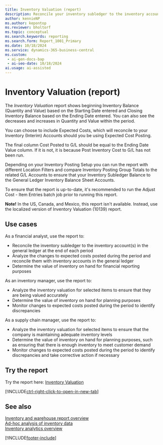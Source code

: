 ```yaml
---
title: Inventory Valuation (report)
description: Reconcile your inventory subledger to the inventory account(s) in the general ledger at the end of each period. Analyse the changes to expected costs posted during the period, and determine the value of inventory on hand for financial reporting.
author: kennieNP
ms.author: kepontop
ms.reviewer: bholtorf
ms.topic: conceptual
ms.search.keywords: reporting
ms.search.form: Report_1001_Primary
ms.date: 10/18/2024
ms.service: dynamics-365-business-central
ms.custom:
 - ai-gen-docs-bap
 - ai-seo-date: 10/18/2024
ai.usage: ai-assisted
---
```


# Inventory Valuation (report)

The *Inventory Valuation* report shows beginning Inventory Balance (Quantity and Value) based on the Starting Date entered and Closing Inventory Balance based on the Ending Date entered. You can also see the decreases and increases in Quantity and Value within the period.

You can choose to include Expected Costs, which will reconcile to your Inventory (Interim) Accounts should you be using Expected Cost Posting.

The final column Cost Posted to G/L should be equal to the Ending Date Value column. If it is not, it is because Post Inventory Cost to G/L has not been run. 

Depending on your Inventory Posting Setup you can run the report with different Location Filters and compare Inventory Posting Group Totals to the related G/L Accounts to ensure that  your Inventory Subledger Balance to the General Ledger Inventory Balance Sheet Accounts.

To ensure that the report is up-to-date, it's recommended to run the Adjust Cost - Item Entries batch job prior to running this report.

**Note!** In the US, Canada, and Mexico, this report isn't available. Instead, use the localized version of Inventory Valuation (10139) report.


## Use cases

<!-- 
Prompt

Below is a report in an ERP system. Provide 3-4 use cases for different personas working with inventory.
Format like this:    
  
As a <persona>, use the report to    
* use case 1  
* use case 2    

Do not capitalize the persona names. 

## Report description
Displays inventory valuation for selected items in your inventory. The report also shows information about the value of increases and decreases in inventory over time.

The report will also print the expected cost of entries that have been posted as received or shipped, depending on whether you enable the Include Expected Cost toggle.

If you enable Include Expected Cost, the report groups entries and shows a group total of invoiced and expected costs for each Inventory Posting Group.

You can also narrow your report output with the Location and Variant Filters. However, as the report is built on top of a value entry, you can't use Bin Filter.

To ensure that the Inventory Valuation report is up-to-date, it's recommended to run the Adjust Cost - Item Entries batch job prior to running this report.

In the US, Canada, and Mexico, this report isn't available. Instead, use the localized version of Inventory Valuation (10139) report.

### What the report does
Displays beginning Inventory Balance (Quantity and Value) based on the Starting Date entered and Closing Inventory Balance based on the Ending Date entered. You can also see the decreases and increases in Quantity and Value within the period.

You can choose to include Expected Costs, which will reconcile to your Inventory (Interim) Accounts should you be using Expected Cost Posting.

The final column Cost Posted to G/L should be equal to the Ending Date Value column. If it is not, it is because Post Inventory Cost to G/L has not been run. 

Depending on your Inventory Posting Setup you can run the report with different Location Filters and compare Inventory Posting Group Totals to the related G/L Accounts to ensure that  your Inventory Subledger Balance to the General Ledger Inventory Balance Sheet Accounts.

To ensure that the report is up-to-date, it's recommended to run the Adjust Cost - Item Entries batch job prior to running this report.

In the US, Canada, and Mexico, this report isn't available. Instead, use the localized version of Inventory Valuation (10139) report.

### Use cases
Reconcile your inventory subledger to the inventory account(s) in the general ledger at the end of each period.

Analyse the changes to expected costs posted during the period, and determine the value of inventory on hand for financial reporting.

Please include your data sources and URLs

-->

As a financial analyst, use the report to:
* Reconcile the inventory subledger to the inventory account(s) in the general ledger at the end of each period
* Analyze the changes to expected costs posted during the period and reconcile them with inventory accounts in the general ledger
* Determine the value of inventory on hand for financial reporting purposes

As an inventory manager, use the report to:
* Analyze the inventory valuation for selected items to ensure that they are being valued accurately
* Determine the value of inventory on hand for planning purposes
* Monitor changes to expected costs posted during the period to identify discrepancies

As a supply chain manager, use the report to:
* Analyze the inventory valuation for selected items to ensure that the company is maintaining adequate inventory levels
* Determine the value of inventory on hand for planning purposes, such as ensuring that there is enough inventory to meet customer demand
* Monitor changes to expected costs posted during the period to identify discrepancies and take corrective action if necessary


## Try the report

Try the report here: [Inventory Valuation](https://businesscentral.dynamics.com?report=1001)

[!INCLUDE[ctrl-right-click-to-open-in-new-tab](../includes/ctrl-right-click-to-open-in-new-tab.md)]


## See also

[Inventory and warehouse report overview](../inventory-WMS-reports.md)   
[Ad-hoc analysis of inventory data](../ad-hoc-analysis-inventory.md)   
[Inventory analytics overview](../inventory-analytics-overview.md)  

[!INCLUDE[footer-include](../includes/footer-banner.md)]